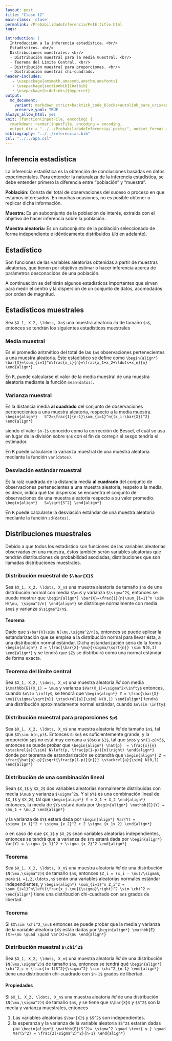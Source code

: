 ```yaml
---
layout: post
title: "Clase 12"
main-class: 'clase'
permalink: /ProbabilidadeInferencia/PeIE:title.html
tags:

introduction: |
  Introducción a la inferencia estadística. <br/>
  Estadísticos. <br/>
  Distribuciones muestrales: <br/>
  - Distribución muestral para la media muestral. <br/>
  - Teorema del Límite Central. <br/>
  - Distribución muestral para proporciones. <br/>
  - Distribución muestral chi-cuadrado.
header-includes:
   - \usepackage{amsmath,amssymb,amsthm,amsfonts}
   - \usepackage[sectionbib]{natbib}
   - \usepackage[hidelinks]{hyperref}
output:
  md_document:
    variant: markdown_strict+backtick_code_blocks+autolink_bare_uris+ascii_identifiers+tex_math_single_backslash
    preserve_yaml: TRUE
always_allow_html: yes   
knit: (function(inputFile, encoding) {
  rmarkdown::render(inputFile, encoding = encoding,
  output_dir = "../../ProbabilidadeInferencia/_posts/", output_format = "all")})
bibliography: "../../referencias.bib"
csl: "../../apa.csl"
---
```








Inferencia estadística
----------------------

La inferencia estadística es la obtención de conclusiones basadas en
datos experimentales. Para entender la naturaleza de la inferencia
estadística, se debe entender primero la diferencia entre “población” y
“muestra”.

**Población:** Consta del total de observaciones del suceso o proceso en
que estamos interesados. En muchas ocasiones, no es posible obtener o
replicar dicha información.

**Muestra:** Es un subconjunto de la población de interés, extraída con
el objetivo de hacer inferencia sobre la población.

**Muestra aleatoria:** Es un subconjunto de la población seleccionado de
forma independiente e idénticamente distribuidos (*iid* en adelante).

Estadístico
-----------

Son funciones de las variables aleatorias obtenidas a partir de muestras
aleatorias, que tienen por objetivo estimar o hacer inferencia acerca de
parámetros desconocidos de una población.

A continuación se definirán algunos estadísticos importantes que sirven
para medir el centro y la dispersión de un conjunto de datos, acomodados
por orden de magnitud.

Estadísticos muestrales
-----------------------

Sea `$X_1, X_2, \ldots, Xn$` una muestra aleatoria *iid* de tamaño
`$n$`, entonces se tendrán los siguientes estadísticos muestrales

### Media muestral

Es el promedio aritmético del total de las `$n$` observaciones
pertenecientes a una muestra aleatoria. Éste estadístico se define como
`\begin{align*}   \bar{X}=\sum_{i=1}^n\frac{x_i}{n}=\frac{x_1+x_2+\ldots+x_n}{n} \end{align*}`

En <tt>R</tt>, puede calcularse el valor de la media muestral de una
muestra aleatoria mediante la función `mean(datos)`.

### Varianza muestral

Es la distancia media **al cuadrado** del conjunto de observaciones
pertenecientes a una muestra aleatoria, respecto a la media muestra.
`\begin{align*}   S^2=\frac{1}{n-1}\sum_{i=1}^n{(x_i-\bar{X})^2} \end{align*}`

siendo el valor `$n-1$` conocido como la corrección de Bessel, el cuál
se usa en lugar de la división sobre `$n$` con el fin de corregir el
sesgo tendría el estimador.

En <tt>R</tt> puede calcularse la varianza muestral de una muestra
aleatoria mediante la función `var(datos)`.

### Desviación estándar muestral

Es la raíz cuadrada de la distancia media **al cuadrado** del conjunto
de observaciones pertenecientes a una muestra aleatoria, respeto a la
media, es decir, indica qué tan dispersos se encuentra el conjunto de
observaciones de una muestra aleatoria respecto a su valor promedio.
`\begin{align*}   S=\sqrt{S^2} \end{align*}`

En <tt>R</tt> puede calcularse la desviación estándar de una muestra
aleatoria mediante la función `sd(datos)`.

Distribuciones muestrales
-------------------------

Debido a que todos los estadístico son funciones de las variables
aleatorias observadas en una muestra, éstos también serán variables
aleatorias que tendrán distribuciones de probabilidad asociadas,
distribuciones que son llamadas distribuciones muestrales.

### Distribución muestral de `$\bar{X}$`

Sea `$X_1, X_2, \ldots, X_n$` una muestra aleatoria de tamaño `$n$` de
una distribución normal con media `$\mu$` y varianza `$\sigma^2$`,
entonces se puede mostrar que
`\begin{align*} \bar{X}=\frac{1}{n}\sum_{i=1}^n \sim N(\mu, \sigma^2/n) \end{align*}`
se distribuye normalmente con media `$mu$` y varianza `$\sigma^2/n$`.

#### Teorema

Dado que `$\bar{X}\sim N(\mu,\sigma^2/n)$`, entonces se puede aplicar la
estandarización que se emplea a la distribución normal para llevar ésta,
a una distribución normal estándar. Dicha estandarización sería de la
forma
`\begin{align*} Z = \frac{\bar{X}-\mu}{\sigma/\sqrt{n}} \sim N(0,1) \end{align*}`
y se tendrá que `$Z$` se distribuirá como una normal estándar de forma
exacta.

### Teorema del límite central

Sea `$X_1, X_2, \ldots, X_n$` una muestra aleatoria *iid* con media
`$\mathbb{E}(X_i) = \mu$` y varianza `$Var(X_i)=\sigma^2<\infty$`
entonces, cuando `$n\to \infty$`, se tendrá que
`\begin{align*} Z = \frac{\bar{X}-\mu}{\sigma/\sqrt{n}} \stackrel{a}{\sim} N(0,1) \end{align*}`
tendrá una distribución aproximadamente normal estándar, cuando
`$n\sim \infty$`

### Distribución muestral para proporciones `$p$`

Sea `$X_1, X_2, \ldots, X_n$` una muestra aleatoria *iid* de tamaño
`$n$`, tal que `$X\sim b(n,p)$`. Entonces si `$n$` es suficientemente
grande, y la proporción `$p$` no está muy cercana a `$0$`o a `$1$`, tal
que `$np$` y `$n(1-p)>5$`, entonces se puede probar que
`\begin{align*} \hat{p}  = \frac{x}{n} \stackrel{a}{\sim} N\left(p, \frac{p(1-p)}{n}\right) \end{align*}`
donde por teorema de estandarización se obtendrá que
`\begin{align*} Z = \frac{\hat{p}-p}{\sqrt{\frac{p(1-p)}{n}}} \stackrel{a}{\sim} N(0,1) \end{align*}`

### Distribución de una combinación lineal

Sean `$X_1$` y `$X_2$` dos variables aleatorias normalmente distribuidas
con media `$\mu$` y varianza `$\sigma^2$`. Y si `$Y$` es una combinación
lineal de `$X_1$` y `$X_2$`, tal que
`\begin{align*} Y = X_1 + X_2 \end{align*}` entonces, la media de `$Y$`
estará dada por
`\begin{align*} \mathbb{E}(Y) = \mu_1 + \mu_2 \end{align*}`

y la varianza de `$Y$` estará dada por
`\begin{align*} Var(Y) = \sigma_{x_1}^2 + \sigma_{x_2}^2 + 2 \sigma_{x_1x_2} \end{align*}`

o en caso de que `$X_1$` y `$X_2$` sean variables aleatorias
independientes, entonces se tendrá que la varianza de `$Y$` estará dada
por
`\begin{align*} Var(Y) = \sigma_{x_1}^2 + \sigma_{x_2}^2 \end{align*}`

### Teorema

Sea `$X_1, X_2, \ldots, X_n$` una muestra aleatoria *iid* de una
distribución `$N(\mu,\sigma^2)$` de tamaño `$n$`, entonces
`$Z_i = (x_i - \mu)/\sigma$`, para `$i =1,2,\ldots,n$` serán una
variables aleatorias normales estándar independientes, y
`\begin{align*} \sum_{i=1}^n Z_i^2 = \sum_{i=1}^n\left(\frac{x_i-\mu}{\sigma}\right)^2 \sim \chi^2_n \end{align*}`
tiene una distribución chi-cuadrado con `$n$` grados de libertad.

### Teorema

Si `$X\sim \chi^2_\nu$` entonces se puede probar que la media y varianza
de la variable aleatoria `$X$` están dadas por
`\begin{align*} \mathbb{E}(X)=\nu \quad \quad Var(X)=2\nu \end{align*}`

### Distribución muestral `$\chi^2$`

Sea `$X_1, X_2, \ldots, X_n$` una muestra aleatoria *iid* de una
distribución `$N(\mu,\sigma^2)$` de tamaño `$n$`, entonces se tendrá qué
`\begin{align*} \chi^2_c = \frac{(n-1)S^2}{\sigma^2} \sim \chi^2_{n-1} \end{align*}`
tiene una distribución chi-cuadrado con `$n-1$` grados de libertad.

#### Propiedades

Si `$X_1, X_2, \ldots, X_n$` una muestra aleatoria *iid* de una
distribución `$N(\mu,\sigma^2)$` de tamaño `$n$`, y se tiene que
`$\bar{X}$` y `$S^2$` son la media y varianza muestrales, entonces

1.  Las variables aleatorias `$\bar{X}$` y `$S^2$` son independientes.
2.  la esperanza y la varianza de la variable aleatoria `$S^2$` estarán
    dadas por
    `\begin{align*} \mathbb{E}(S^2)= \sigma^2 \quad \text{ y } \quad Var(S^2) = \frac{2(\sigma^2)^2}{n-1} \end{align*}`
